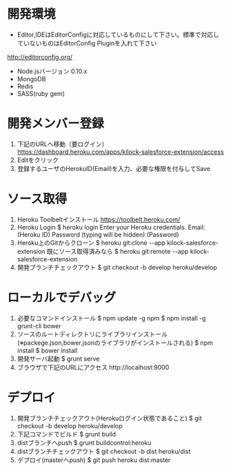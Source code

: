 # 開発環境

* Editor,IDEはEditorConfigに対応しているものにして下さい。標準で対応していないものはEditorConfig Pluginを入れて下さい

http://editorconfig.org/

* Node.jsバージョン 0.10.x
* MongoDB
* Redis
* SASS(ruby gem)

# 開発メンバー登録
1. 下記のURLへ移動（要ログイン）
        https://dashboard.heroku.com/apps/kilock-salesforce-extension/access
2. Editをクリック
3. 登録するユーザのHerokuID(Email)を入力、必要な権限を付与してSave

# ソース取得
1. Heroku Toolbeltインストール
       https://toolbelt.heroku.com/
2. Heroku Login
        $ heroku login
        Enter your Heroku credentials.
        Email:(Heroku ID)
        Password (typing will be hidden):(Password)
3. Heroku上のGitからクローン
        $ heroku git:clone --app kilock-salesforce-extension
  既にソース取得済みなら
        $ heroku git:remote --app kilock-salesforce-extension
4. 開発ブランチチェックアウト
        $ git checkout -b develop heroku/develop

# ローカルでデバッグ
1. 必要なコマンドインストール
        $ npm update -g npm
        $ npm install -g grunt-cli bower
2. ソースのルートディレクトリにライブラリインストール(※packege.json,bower.jsonのライブラリがインストールされる)
        $ npm install
        $ bower install
3. 開発サーバ起動
        $ grunt serve
4. ブラウザで下記のURLにアクセス
        http://localhost:9000

# デプロイ
1. 開発ブランチチェックアウト(Herokuログイン状態であること)
        $ git checkout -b develop heroku/develop
2. 下記コマンドでビルド
        $ grunt build
3. distブランチへpush
        $ grunt buildcontrol:heroku
4. distブランチチェックアウト
        $ git checkout -b dist heroku/dist
5. デプロイ(masterへpush)
        $ git push heroku dist:master
